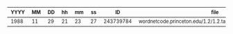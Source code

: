 | <sub><sup><bold>YYYY</bold></sup></sub> | <sub><sup>MM</sup></sub> | <sub><sup>DD</sup></sub> | <sub><sup>hh</sup></sub> | <sub><sup>mm</sup></sub> | <sub><sup>ss</sup></sub> | <sub><sup>ID</sup></sub> | <sub><sup>file</sup></sub> |  | <sub><sup>term</sup></sub> |
| - | - | - | - | - | - | - | - | - | - |
| <sub><sup>1988</sup></sub> | <sub><sup>11</sup></sub> | <sub><sup>29</sup></sub> | <sub><sup>21</sup></sub> | <sub><sup>23</sup></sub> | <sub><sup>27</sup></sub> | <sub><sup>243739784</sup></sub> | <sub><sup>wordnetcode.princeton.edu/1.2/1.2.tar.gz/1.2/dbfiles/noun.artifact</sup></sub> |  | <sub><sup>WordNet</sup></sub> |
